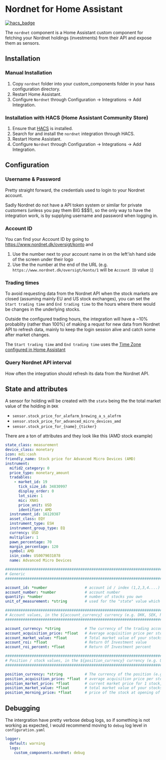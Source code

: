 # Nordnet for Home Assistant

[![hacs_badge](https://img.shields.io/badge/HACS-Default-orange.svg)](https://github.com/custom-components/hacs)

The `nordnet` component is a Home Assistant custom component for fetching your Nordnet holdings (investments) from their API and expose them as sensors.

## Installation

### Manual Installation

  1. Copy `nordnet` folder into your custom_components folder in your hass configuration directory.
  2. Restart Home Assistant.
  3. Configure `Nordnet` through Configuration -> Integrations -> Add Integration.

### Installation with HACS (Home Assistant Community Store)

  1. Ensure that [HACS](https://hacs.xyz/) is installed.
  2. Search for and install the `nordnet` integration through HACS.
  3. Restart Home Assistant.
  4. Configure `Nordnet` through Configuration -> Integrations -> Add Integration.


## Configuration

### Username & Password

Pretty straight forward, the credentials used to login to your Nordnet account.

Sadly Nordnet do not have a API token system or similar for private customers (unless you pay them BIG $$$!), so the only way to have the integration work, is by supplying username and password when logging in.

### Account ID

You can find your Account ID by going to https://www.nordnet.dk/oversigt/konto and

1. Use the number next to your account name in on the left'ish hand side of the screen under their logo
1. Use the the number at the end of the URL (e.g. `https://www.nordnet.dk/oversigt/konto/1` will be `Account ID` value `1`)

### Trading times

To avoid requesting data from the Nordnet API when the stock markets are closed (assuming mainly EU and US stock exchanges), you can set the `Start trading time` and `End trading time` to the hours where there would be changes in the underlying stocks.

Outside the configured trading hours, the integration will have a ~10% probablity (rather than 100%) of making a requst for new data from Nordnet API to refresh data, mainly to keep the login session alive and catch some after market changes.

The `Start trading time` and `End trading time` uses the [Time Zone configured in Home Assistant](https://www.home-assistant.io/blog/2015/05/09/utc-time-zone-awareness/)

### Query Nordnet API interval

How often the integration should refresh its data from the Nordnet API.

## State and attributes

A sensor for holding will be created with the `state` being the the total market value of the holding in `DKK`

 * `sensor.stock_price_for_alefarm_brewing_a_s_alefrm`
 * `sensor.stock_price_for_advanced_micro_devices_amd`
 * `sensor.stock_price_for_{name}_{ticker}`

There are a ton of attributes and they look like this (AMD stock example)

```yaml
state_class: measurement
device_class: monetary
icon: mdi:cash
friendly_name: Stock price for Advanced Micro Devices (AMD)
instrument:
  mifid2_category: 0
  price_type: monetary_amount
  tradables:
    - market_id: 19
      tick_size_id: 34830997
      display_order: 0
      lot_size: 1
      mic: XNAS
      price_unit: USD
      identifier: AMD
  instrument_id: 16120387
  asset_class: EQY
  instrument_type: ESH
  instrument_group_type: EQ
  currency: USD
  multiplier: 1
  pawn_percentage: 70
  margin_percentage: 120
  symbol: AMD
  isin_code: US0079031078
  name: Advanced Micro Devices

#################################################################################
# Generic
#################################################################################

account_id: *number                 # account id / index (1,2,3,4....)
account_number: *number             # account number
quantity: *number                   # number of stocks you own
unit_of_measurement: *string        # used for the "state" value which is ${account_currency}

#################################################################################
# Account values, in the ${account_currency} currency (e.g. DKK, SEK, NOK)
#################################################################################

account_currency: *string           # The currency of the trading account
account_acquisition_price: *float   # Average acquisition price per stock when you bought it
account_market_value: *float        # Total market value of your stocks - ${quantity} * ${account_acquisition_price}
account_roi: *float                 # Return Of Investment value
account_roi_percent: *float         # Return Of Investment percent

#################################################################################
# Position / stock values, in the ${position_currency} currency (e.g. USD, EUR)
#################################################################################

position_currency: *string          # The currency of the position (e.g. the stock, for APPL it would be USD)
position_acquisition_price: *float  # average acquisition price per stock when you bought it, in the native currency of the stock (e.g. USD)
position_market_price: *float       # current market price for 1 stock, in the native currency of the stock (e.g. USD)
position_market_value: *float       # total market value of your stocks, in the native currency of the stock (e.g. USD)
position_morning_price: *float      # price of the stock at opening of the market today, in the native currency of the stock (e.g. USD)
```

## Debugging

The intergration have pretty verbose debug logs, so if something is not working as expected, I would recommend moving to `debug` log level in `configuration.yaml`

```yaml
logger:
  default: warning
  logs:
    custom_components.nordnet: debug
```
